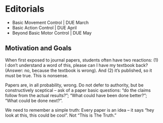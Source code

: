 # Editorials

- Basic Movement Control | DUE March 
- Basic Action Control | DUE April 
- Beyond Basic Motor Control | DUE May 

## Motivation and Goals

When first exposed to journal papers, students often have two reactions: (1) I don’t understand a word of this, please can I have my textbook back? (Answer: no, because the textbook is wrong). And (2) it’s published, so it must be true. This is nonsense.  

Papers are, in all probability, wrong. Do not defer to authority, but be constructively sceptical – ask of a paper basic questions: “do the claims follow from the actual results?”; “What could have been done better?”; “What could be done next?”.

We need to remember a simple truth: Every paper is an idea – it says “hey look at this, this could be cool”. Not “This is The Truth.”
